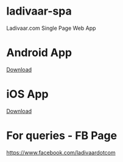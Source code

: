# ladivaar-spa
Ladivaar.com Single Page Web App

# Android App

[Download](https://play.google.com/store/apps/details?id=io.cordova.ladivaar&hl=en)

# iOS App

[Download](https://itunes.apple.com/in/app/ladivaar/id1330309252?mt=8)

# For queries  - FB Page

https://www.facebook.com/ladivaardotcom

